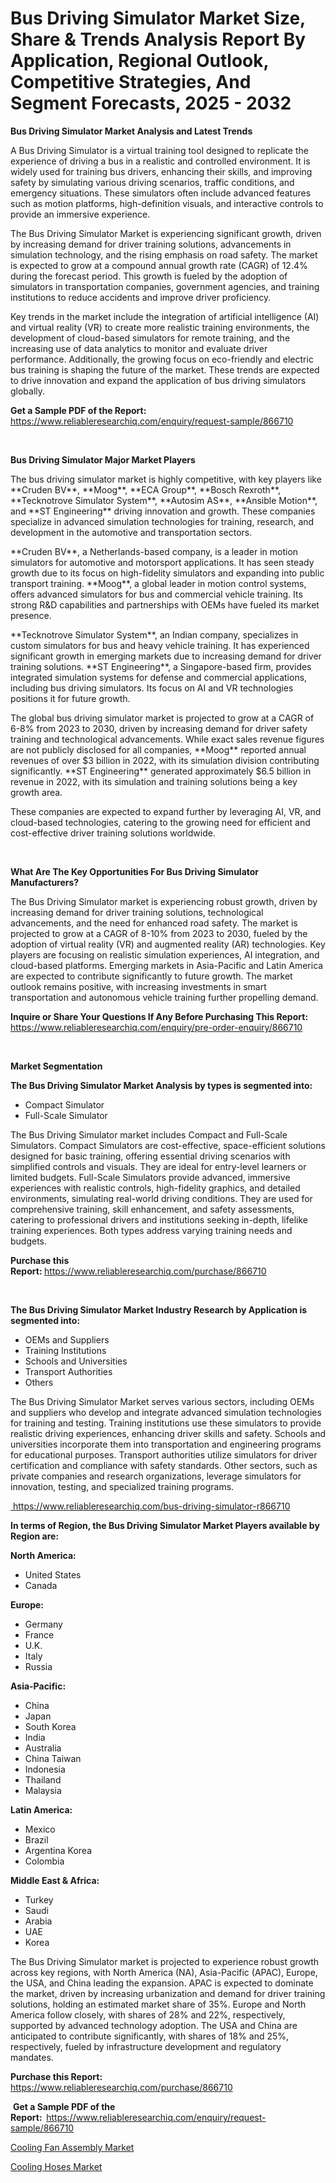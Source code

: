 <p><h1>Bus Driving Simulator Market Size, Share & Trends Analysis Report By Application, Regional Outlook, Competitive Strategies, And Segment Forecasts, 2025 - 2032</h1></p><p><strong>Bus Driving Simulator Market Analysis and Latest Trends</strong></p>
<p><p>A Bus Driving Simulator is a virtual training tool designed to replicate the experience of driving a bus in a realistic and controlled environment. It is widely used for training bus drivers, enhancing their skills, and improving safety by simulating various driving scenarios, traffic conditions, and emergency situations. These simulators often include advanced features such as motion platforms, high-definition visuals, and interactive controls to provide an immersive experience.</p><p>The Bus Driving Simulator Market is experiencing significant growth, driven by increasing demand for driver training solutions, advancements in simulation technology, and the rising emphasis on road safety. The market is expected to grow at a compound annual growth rate (CAGR) of 12.4% during the forecast period. This growth is fueled by the adoption of simulators in transportation companies, government agencies, and training institutions to reduce accidents and improve driver proficiency.</p><p>Key trends in the market include the integration of artificial intelligence (AI) and virtual reality (VR) to create more realistic training environments, the development of cloud-based simulators for remote training, and the increasing use of data analytics to monitor and evaluate driver performance. Additionally, the growing focus on eco-friendly and electric bus training is shaping the future of the market. These trends are expected to drive innovation and expand the application of bus driving simulators globally.</p></p>
<p><strong>Get a Sample PDF of the Report:&nbsp;</strong> <a href="https://www.reliableresearchiq.com/enquiry/request-sample/866710?utm_campaign=1087&utm_medium=2&utm_source=Github&utm_content=ia&utm_term=22012025&utm_id=bus-driving-simulator">https://www.reliableresearchiq.com/enquiry/request-sample/866710</a></p>
<p>&nbsp;</p>
<p><strong>Bus Driving Simulator Major Market Players</strong></p>
<p><p>The bus driving simulator market is highly competitive, with key players like **Cruden BV**, **Moog**, **ECA Group**, **Bosch Rexroth**, **Tecknotrove Simulator System**, **Autosim AS**, **Ansible Motion**, and **ST Engineering** driving innovation and growth. These companies specialize in advanced simulation technologies for training, research, and development in the automotive and transportation sectors.</p><p>**Cruden BV**, a Netherlands-based company, is a leader in motion simulators for automotive and motorsport applications. It has seen steady growth due to its focus on high-fidelity simulators and expanding into public transport training. **Moog**, a global leader in motion control systems, offers advanced simulators for bus and commercial vehicle training. Its strong R&D capabilities and partnerships with OEMs have fueled its market presence.</p><p>**Tecknotrove Simulator System**, an Indian company, specializes in custom simulators for bus and heavy vehicle training. It has experienced significant growth in emerging markets due to increasing demand for driver training solutions. **ST Engineering**, a Singapore-based firm, provides integrated simulation systems for defense and commercial applications, including bus driving simulators. Its focus on AI and VR technologies positions it for future growth.</p><p>The global bus driving simulator market is projected to grow at a CAGR of 6-8% from 2023 to 2030, driven by increasing demand for driver safety training and technological advancements. While exact sales revenue figures are not publicly disclosed for all companies, **Moog** reported annual revenues of over $3 billion in 2022, with its simulation division contributing significantly. **ST Engineering** generated approximately $6.5 billion in revenue in 2022, with its simulation and training solutions being a key growth area.</p><p>These companies are expected to expand further by leveraging AI, VR, and cloud-based technologies, catering to the growing need for efficient and cost-effective driver training solutions worldwide.</p></p>
<p>&nbsp;</p>
<p><strong>What Are The Key Opportunities For Bus Driving Simulator Manufacturers?</strong></p>
<p><p>The Bus Driving Simulator market is experiencing robust growth, driven by increasing demand for driver training solutions, technological advancements, and the need for enhanced road safety. The market is projected to grow at a CAGR of 8-10% from 2023 to 2030, fueled by the adoption of virtual reality (VR) and augmented reality (AR) technologies. Key players are focusing on realistic simulation experiences, AI integration, and cloud-based platforms. Emerging markets in Asia-Pacific and Latin America are expected to contribute significantly to future growth. The market outlook remains positive, with increasing investments in smart transportation and autonomous vehicle training further propelling demand.</p></p>
<p><strong>Inquire or Share Your Questions If Any Before Purchasing This Report:</strong> <a href="https://www.reliableresearchiq.com/enquiry/pre-order-enquiry/866710?utm_campaign=1087&utm_medium=2&utm_source=Github&utm_content=ia&utm_term=22012025&utm_id=bus-driving-simulator">https://www.reliableresearchiq.com/enquiry/pre-order-enquiry/866710</a></p>
<p>&nbsp;</p>
<p><strong>Market Segmentation</strong></p>
<p><strong>The Bus Driving Simulator Market Analysis by types is segmented into:</strong></p>
<p><ul><li>Compact Simulator</li><li>Full-Scale Simulator</li></ul></p>
<p><p>The Bus Driving Simulator market includes Compact and Full-Scale Simulators. Compact Simulators are cost-effective, space-efficient solutions designed for basic training, offering essential driving scenarios with simplified controls and visuals. They are ideal for entry-level learners or limited budgets. Full-Scale Simulators provide advanced, immersive experiences with realistic controls, high-fidelity graphics, and detailed environments, simulating real-world driving conditions. They are used for comprehensive training, skill enhancement, and safety assessments, catering to professional drivers and institutions seeking in-depth, lifelike training experiences. Both types address varying training needs and budgets.</p></p>
<p><strong>Purchase this Report:&nbsp;</strong><a href="https://www.reliableresearchiq.com/purchase/866710?utm_campaign=1087&utm_medium=2&utm_source=Github&utm_content=ia&utm_term=22012025&utm_id=bus-driving-simulator">https://www.reliableresearchiq.com/purchase/866710</a></p>
<p>&nbsp;</p>
<p><strong>The Bus Driving Simulator Market Industry Research by Application is segmented into:</strong></p>
<p><ul><li>OEMs and Suppliers</li><li>Training Institutions</li><li>Schools and Universities</li><li>Transport Authorities</li><li>Others</li></ul></p>
<p><p>The Bus Driving Simulator Market serves various sectors, including OEMs and suppliers who develop and integrate advanced simulation technologies for training and testing. Training institutions use these simulators to provide realistic driving experiences, enhancing driver skills and safety. Schools and universities incorporate them into transportation and engineering programs for educational purposes. Transport authorities utilize simulators for driver certification and compliance with safety standards. Other sectors, such as private companies and research organizations, leverage simulators for innovation, testing, and specialized training programs.</p></p>
<p><a href="https://www.reliableresearchiq.com/bus-driving-simulator-r866710?utm_campaign=1087&utm_medium=2&utm_source=Github&utm_content=ia&utm_term=22012025&utm_id=bus-driving-simulator">&nbsp;https://www.reliableresearchiq.com/bus-driving-simulator-r866710</a></p>
<p><strong>In terms of Region, the Bus Driving Simulator Market Players available by Region are:</strong></p>
<p>
    <p> <strong> North America: </strong>
        <ul>
            <li>United States</li>
            <li>Canada</li>
        </ul>
        </p> 
    <p> <strong> Europe: </strong>
        <ul>
            <li>Germany</li>
            <li>France</li>
            <li>U.K.</li>
            <li>Italy</li>
            <li>Russia</li>
        </ul>
        </p> 
    <p> <strong> Asia-Pacific: </strong>
        <ul>
            <li>China</li>
            <li>Japan</li>
            <li>South Korea</li>
            <li>India</li>
            <li>Australia</li>
            <li>China Taiwan</li>
            <li>Indonesia</li>
            <li>Thailand</li>
            <li>Malaysia</li>
        </ul>
        </p> 
    <p> <strong> Latin America: </strong>
        <ul>
            <li>Mexico</li>
            <li>Brazil</li>
            <li>Argentina Korea</li>
            <li>Colombia</li>
        </ul>
        </p> 
    <p> <strong> Middle East & Africa: </strong>
        <ul>
            <li>Turkey</li>
            <li>Saudi</li>
            <li>Arabia</li>
            <li>UAE</li>
            <li>Korea</li>
        </ul>
    </p>
    </p>
<p><p>The Bus Driving Simulator market is projected to experience robust growth across key regions, with North America (NA), Asia-Pacific (APAC), Europe, the USA, and China leading the expansion. APAC is expected to dominate the market, driven by increasing urbanization and demand for driver training solutions, holding an estimated market share of 35%. Europe and North America follow closely, with shares of 28% and 22%, respectively, supported by advanced technology adoption. The USA and China are anticipated to contribute significantly, with shares of 18% and 25%, respectively, fueled by infrastructure development and regulatory mandates.</p></p>
<p><strong>Purchase this Report: </strong><a href="https://www.reliableresearchiq.com/purchase/866710?utm_campaign=1087&utm_medium=2&utm_source=Github&utm_content=ia&utm_term=22012025&utm_id=bus-driving-simulator">https://www.reliableresearchiq.com/purchase/866710</a></p>
<p>&nbsp;<strong>Get a Sample PDF of the Report:&nbsp;&nbsp;</strong><a href="https://www.reliableresearchiq.com/enquiry/request-sample/866710?utm_campaign=1087&utm_medium=2&utm_source=Github&utm_content=ia&utm_term=22012025&utm_id=bus-driving-simulator">https://www.reliableresearchiq.com/enquiry/request-sample/866710</a></p>
<p><strong></strong></p>
<p><p><a href="https://github.com/kuhlpage323/Market-Research-Report-List-1/blob/main/cooling-fan-assembly-market.md?utm_campaign=1087&utm_medium=2&utm_source=Github&utm_content=ia&utm_term=22012025&utm_id=bus-driving-simulator">Cooling Fan Assembly Market</a></p><p><a href="https://github.com/WillieWoodard/Market-Research-Report-List-7/blob/main/cooling-hoses-market.md?utm_campaign=1087&utm_medium=2&utm_source=Github&utm_content=ia&utm_term=22012025&utm_id=bus-driving-simulator">Cooling Hoses Market</a></p></p>